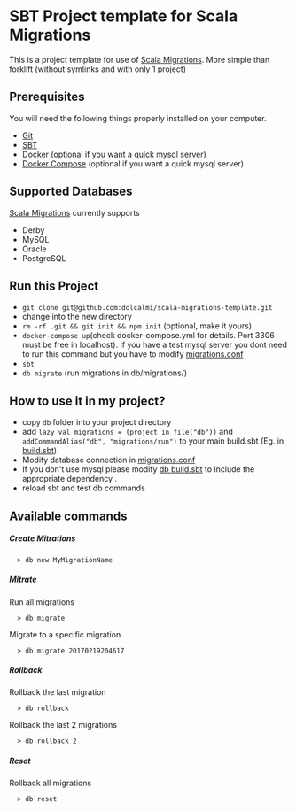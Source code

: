 # SBT Project template for Scala Migrations
This is a project template for use of [Scala Migrations](https://github.com/imageworks/scala-migrations). More simple than forklift (without symlinks and with only 1 project)

## Prerequisites

You will need the following things properly installed on your computer.

* [Git](http://git-scm.com/)
* [SBT](http://www.scala-sbt.org/download.html)
* [Docker](https://www.docker.com/) (optional if you want a quick mysql server)
* [Docker Compose](https://docs.docker.com/compose/) (optional if you want a quick mysql server)

## Supported Databases

[Scala Migrations](https://github.com/imageworks/scala-migrations) currently supports

  * Derby
  * MySQL
  * Oracle
  * PostgreSQL

## Run this Project

* `git clone git@github.com:dolcalmi/scala-migrations-template.git`
* change into the new directory
* `rm -rf .git && git init && npm init` (optional, make it yours)
* `docker-compose up`(check docker-compose.yml for details. Port 3306 must be free in localhost). If you have a test mysql server you dont need to run this command but you have to modify [migrations.conf](db/config/migrations.conf)
* `sbt`
* `db migrate` (run migrations in db/migrations/)

## How to use it in my project?

* copy `db` folder into your project directory
* add `lazy val migrations = (project in file("db"))` and `addCommandAlias("db", "migrations/run")` to your main build.sbt (Eg. in [build.sbt](build.sbt))
* Modify database connection in [migrations.conf](db/config/migrations.conf)
* If you don't use mysql please modify [db build.sbt](db/build.sbt) to include the appropriate dependency .
* reload sbt and test db commands

## Available commands

##### Create Mitrations
```shell
  > db new MyMigrationName
```
##### Mitrate
Run all migrations
```shell
  > db migrate
```
Migrate to a specific migration

```shell
  > db migrate 20170219204617
```
##### Rollback
Rollback the last migration
```shell
  > db rollback
```
Rollback the last 2 migrations
```shell
  > db rollback 2
```

##### Reset
Rollback all migrations
```shell
  > db reset
```
